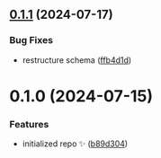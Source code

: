 ## [0.1.1](https://github.com/FarazPatankar/fantasy-premier-league-api/compare/0.1.0...0.1.1) (2024-07-17)

### Bug Fixes

- restructure schema ([ffb4d1d](https://github.com/FarazPatankar/fantasy-premier-league-api/commit/ffb4d1d47b9206b80a4682be90a54d865a75774f))

# 0.1.0 (2024-07-15)

### Features

- initialized repo ✨ ([b89d304](https://github.com/FarazPatankar/fantasy-premier-league-api/commit/b89d304c8f7b0daddc934c1ff1f12e68c4c86ea3))
